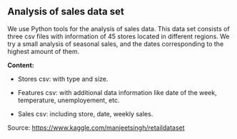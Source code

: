 ## Analysis of sales data set

We use Python tools for the analysis of sales data. This data set consists of three csv files with information of 45 stores located in different regions. We try a small analysis of seasonal sales, and the dates corresponding to the highest amount of them.

**Content:**

- Stores csv: with type and size.

- Features csv: with additional data information like date of the week, temperature, unemployement, etc.

- Sales csv: including store, date, weekly sales.

Source: https://www.kaggle.com/manjeetsingh/retaildataset

